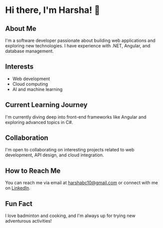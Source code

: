 # Hi there, I'm Harsha! 👋

## About Me

I'm a software developer passionate about building web applications and exploring new technologies. I have experience with .NET, Angular, and database management.

## Interests

- Web development
- Cloud computing
- AI and machine learning

## Current Learning Journey

I'm currently diving deep into front-end frameworks like Angular and exploring advanced topics in C#.

## Collaboration

I'm open to collaborating on interesting projects related to web development, API design, and cloud integration.

## How to Reach Me

You can reach me via email at [harshabc10@gmail.com](mailto:harshabc10@gmail.com) or connect with me on [LinkedIn](https://www.linkedin.com/in/harsha-bc-b15063205).


## Fun Fact

I love badminton and cooking, and I'm always up for trying new adventurous activities!

<!---
harshabc10/harshabc10 is a ✨ special ✨ repository because its `README.md` (this file) appears on your GitHub profile.
You can click the Preview link to take a look at your changes.
--->
